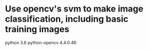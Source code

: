 # Use opencv's svm to make image classification, including basic training images


python 3.6 
python-opencv  4.4.0.46
